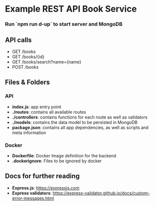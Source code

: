 # Example REST API Book Service

### Run ´npm run d-up´ to start server and MongoDB

## API calls

- GET /books
- GET /books/{id}
- GET /books/search?name={name}
- POST /books

## Files & Folders

### API

- **index.js**: app entry point
- **./routes**: contains all available routes
- **./controllers**: contains functions for each route as well as validators
- **./models**: contains the data model to be persisted in MongoDB
- **package.json**: contains all app dependencies, as well as scripts and meta information

### Docker

- **Dockerfile**: Docker Image definition for the backend
- **.dockerignore**: Files to be ignored by docker

## Docs for further reading

- **Express.js**: https://expressjs.com
- **Express validators**: https://express-validator.github.io/docs/custom-error-messages.html

